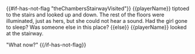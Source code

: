 {{#if-has-not-flag "theChambersStairwayVisited"}}
{{playerName}} tiptoed to the stairs and looked up and down. The rest of the floors were illuminated, just as hers, but she could not hear a sound. Had the girl gone to sleep? Was someone else in this place?
{{else}}
{{playerName}} looked at the stairway.

"What now?"
{{/if-has-not-flag}}
